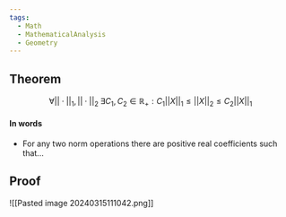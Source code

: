 ```yaml
---
tags:
  - Math
  - MathematicalAnalysis
  - Geometry
---
```

## Theorem
$$\forall ||\cdot||_{1},||\cdot||_{2}\;\exists C_1, C_2\in\mathbb R_+: C_1||X||_1\leq||X||_2\leq C_2||X||_1$$
#### In words
- For any two norm operations there are positive real coefficients such that... 
## Proof 
![[Pasted image 20240315111042.png]]